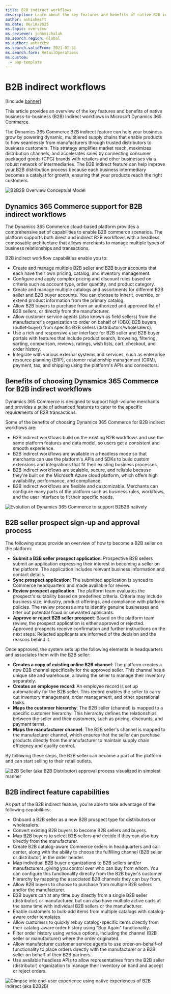 ```yaml
---
title: B2B indirect workflows
description: Learn about the key features and benefits of native B2B indirect workflows in Microsoft Dynamics 365 Commerce.  
author: ashishmsft  
ms.date: 06/10/2025  
ms.topic: overview
ms.reviewer: johnmichalak
ms.search.region: Global  
ms.author: asharchw  
ms.search.validFrom: 2021-01-31  
ms.search.form: RetailOperations  
ms.custom: 
  - bap-template
---
```


# B2B indirect workflows

[!include [banner](../../includes/banner.md)]

This article provides an overview of the key features and benefits of native business-to-business (B2B) Indirect workflows in Microsoft Dynamics 365 Commerce.

The Dynamics 365 Commerce B2B indirect feature can help your business grow by powering dynamic, multitiered supply chains that enable products to flow seamlessly from manufacturers through trusted distributors to business customers. This strategy amplifies market reach, maximizes distribution channels, and accelerates sales by connecting consumer packaged goods (CPG) brands with retailers and other businesses via a robust network of intermediaries. The B2B indirect feature can help improve your B2B distribution process because each business intermediary becomes a catalyst for growth, ensuring that your products reach the right customers.

![B2B2B Overview Conceptual Model](../media/B2B2B-Overview-Conceptual-Model.png)

## Dynamics 365 Commerce support for B2B indirect workflows

The Dynamics 365 Commerce cloud-based platform provides a comprehensive set of capabilities to enable B2B commerce scenarios. The platform supports both direct and indirect B2B workflows with a headless, composable architecture that allows merchants to manage multiple types of business relationships and transactions. 

B2B indirect workflow capabilities enable you to:

- Create and manage multiple B2B seller and B2B buyer accounts that each have their own pricing, catalog, and inventory management.
- Configure and apply complex pricing and discount rules based on criteria such as account type, order quantity, and product category.
- Create and manage multiple catalogs and assortments for different B2B seller and B2B buyer accounts. You can choose to inherit, override, or extend product information from the primary catalog.
- Allow B2B buyers to purchase from an authorized and approved list of B2B sellers, or directly from the manufacturer.
- Allow customer service agents (also known as field sellers) from the manufacturer's organization to order on behalf of (OBO) B2B buyers (outlet-buyer) from specific B2B sellers (distributors/wholesalers).
- Use a rich and responsive user interface for B2B seller and B2B buyer portals with features that include product search, browsing, filtering, sorting, comparison, reviews, ratings, wish lists, cart, checkout, and order history.
- Integrate with various external systems and services, such as enterprise resource planning (ERP), customer relationship management (CRM), payment, tax, and shipping using the platform's APIs and connectors.

## Benefits of choosing Dynamics 365 Commerce for B2B indirect workflows

Dynamics 365 Commerce is designed to support high-volume merchants and provides a suite of advanced features to cater to the specific requirements of B2B transactions. 

Some of the benefits of choosing Dynamics 365 Commerce for B2B indirect workflows are:

- B2B indirect workflows build on the existing B2B workflows and use the same platform features and data model, so users get a consistent and smooth experience.
- B2B indirect workflows are available in a headless mode so that merchants can use the platform's APIs and SDKs to build custom extensions and integrations that fit their existing business processes.
- B2B indirect workflows are scalable, secure, and reliable because they're built on the Microsoft Azure cloud platform, which offers high availability, performance, and compliance.
- B2B indirect workflows are flexible and customizable. Merchants can configure many parts of the platform such as business rules, workflows, and the user interface to fit their specific needs.

![Evolution of Dynamics 365 Commerce to support B2B2B natively](../media/EvolutionB2BtoB2B2B.png)

## B2B seller prospect sign-up and approval process

The following steps provide an overview of how tp become a B2B seller on the platform:

- **Submit a B2B seller prospect application**: Prospective B2B sellers submit an application expressing their interest in becoming a seller on the platform. The application includes relevant business information and contact details.
- **Sync prospect application**: The submitted application is synced to Commerce headquarters and made available for review. <!--Run or schedule a P-001 sync job from the Distribution Schedule and run **Sync Customer requests**.-->
- **Review prospect application**: The platform team evaluates the prospect's suitability based on predefined criteria. Criteria may include business size, industry, product offerings, and compliance with platform policies. The review process aims to identify genuine businesses and filter out potential fraud or unwanted applicants.
- **Approve or reject B2B seller prospect**: Based on the platform team review, the prospect application is either approved or rejected. Approved prospects receive confirmation and further instructions on the next steps. Rejected applicants are informed of the decision and the reasons behind it.

Once approved, the system sets up the following elements in headquarters and associates them with the B2B seller:

- **Creates a copy of existing online B2B channel**: The platform creates a new B2B channel specifically for the approved seller. This channel has a unique site and warehouse, allowing the seller to manage their inventory separately.
- **Creates an employee record**: An employee record is set up automatically for the B2B seller. This record enables the seller to carry out inventory management, order management, and other operational tasks.
- **Maps the customer hierarchy**: The B2B seller (channel) is mapped to a specific customer hierarchy. This hierarchy defines the relationships between the seller and their customers, such as pricing, discounts, and payment terms.
- **Maps the manufacturer channel**: The B2B seller's channel is mapped to the manufacturer channel, which ensures that the seller can purchase products directly from the manufacturer to maintain supply chain efficiency and quality control.

By following these steps, the B2B seller can become a part of the platform and can start selling to their retail outlets.

![B2B Seller (aka B2B Distributor) approval process visualized in simplest manner](../media/B2BSeller-Approval-Process.png)

## B2B indirect feature capabilities

As part of the B2B indirect feature, you're able to take advantage of the following capabilities:

- Onboard a B2B seller as a new B2B prospect type for distributors or wholesalers.
- Convert existing B2B buyers to become B2B sellers and buyers.
- Map B2B buyers to select B2B sellers and decide if they can also buy directly from the manufacturer. 
- Create B2B catalog-aware Commerce orders in headquarters and call center, along with the ability to choose the fulfilling channel (B2B seller or distributor) in the order header.
- Map individual B2B buyer organizations to B2B sellers and/or manufacturers, giving you control over who can buy from whom. You can configure this functionality directly from the B2B buyer's customer hierarchy by mapping the associated B2B channels they can buy from.
- Allow B2B buyers to choose to purchase from multiple B2B sellers and/or the manufacturer.
- B2B buyers can at any time buy directly from a single B2B seller (distributor) or manufacturer, but can also have multiple active carts at the same time with individual B2B sellers or the manufacturer.
- Enable customers to bulk-add items from multiple catalogs with catalog-aware order templates.
- Allow customers to quickly rebuy catalog-specific items directly from their catalog-aware order history using "Buy Again" functionality.
- Filter order history using various options, including the channel (B2B seller or manufacturer) where the order originated.
- Allow manufacturer customer service agents to use order-on-behalf-of functionality to place orders directly with the manufacturer or a B2B seller on behalf of their B2B partners.
- Use available headless APIs to allow representatives from the B2B seller (distributor) organization to manage their inventory on hand and accept or reject orders.

![Glimpse into end-user experience using native experiences of B2B indirect (aka B2B2B)](../media/B2B-Indirect-Experience-Glimpse.png)
